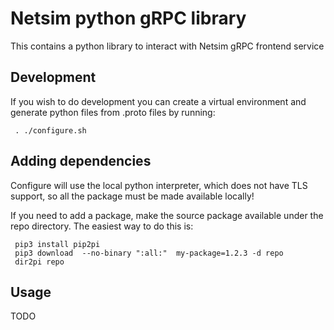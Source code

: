 # Netsim python gRPC library

This contains a python library to interact with Netsim gRPC frontend service

## Development

If you wish to do development you can create a virtual environment and
generate python files from .proto files by running:

     . ./configure.sh

## Adding dependencies

Configure will use the local python interpreter, which does not
have TLS support, so all the package must be made available locally!

If you need to add a package, make the source package available under the
repo directory. The easiest way to do this is:

     pip3 install pip2pi
     pip3 download  --no-binary ":all:"  my-package=1.2.3 -d repo
     dir2pi repo

## Usage

TODO